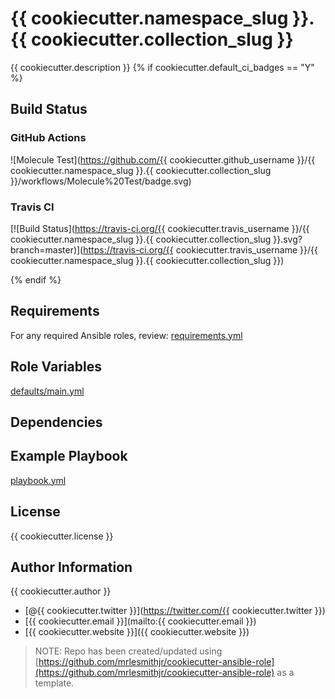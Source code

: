 # {{ cookiecutter.namespace_slug }}.{{ cookiecutter.collection_slug }}

{{ cookiecutter.description }}
{% if cookiecutter.default_ci_badges == "Y" %}

## Build Status

### GitHub Actions

![Molecule Test](https://github.com/{{ cookiecutter.github_username }}/{{ cookiecutter.namespace_slug }}.{{ cookiecutter.collection_slug }}/workflows/Molecule%20Test/badge.svg)

### Travis CI

[![Build Status](https://travis-ci.org/{{ cookiecutter.travis_username }}/{{ cookiecutter.namespace_slug }}.{{ cookiecutter.collection_slug }}.svg?branch=master)](https://travis-ci.org/{{ cookiecutter.travis_username }}/{{ cookiecutter.namespace_slug }}.{{ cookiecutter.collection_slug }})

{% endif %}

## Requirements

For any required Ansible roles, review:
[requirements.yml](requirements.yml)

## Role Variables

[defaults/main.yml](defaults/main.yml)

## Dependencies

## Example Playbook

[playbook.yml](playbook.yml)

## License

{{ cookiecutter.license }}

## Author Information

{{ cookiecutter.author }}

- [@{{ cookiecutter.twitter }}](https://twitter.com/{{ cookiecutter.twitter }})
- [{{ cookiecutter.email }}](mailto:{{ cookiecutter.email }})
- [{{ cookiecutter.website }}]({{ cookiecutter.website }})

> NOTE: Repo has been created/updated using [https://github.com/mrlesmithjr/cookiecutter-ansible-role](https://github.com/mrlesmithjr/cookiecutter-ansible-role) as a template.
